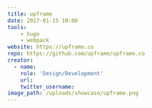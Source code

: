 ```yaml
---
title: upframe
date: 2017-01-15 10:00
tools:
    - hugo
    - webpack
website: https://upframe.co
repo: https://github.com/upframe/upframe.co
creator:
  - name:
    role: 'Design/Development'
    url:
    twitter_username: 
image_path: /uploads/showcase/upframe.png
---
```

